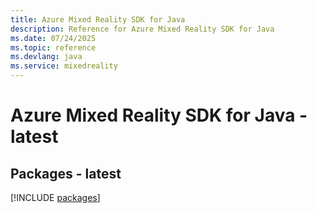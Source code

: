 ```yaml
---
title: Azure Mixed Reality SDK for Java
description: Reference for Azure Mixed Reality SDK for Java
ms.date: 07/24/2025
ms.topic: reference
ms.devlang: java
ms.service: mixedreality
---
```

# Azure Mixed Reality SDK for Java - latest
## Packages - latest
[!INCLUDE [packages](mixed-reality-index.md)]
